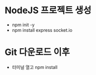 # NodeJS 프로젝트 생성
- npm init -y
- npm install express socket.io

# Git 다운로드 이후
- 터미널 열고 npm install 
